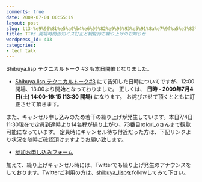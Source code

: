 ```yaml
---
comments: true
date: 2009-07-04 00:55:19
layout: post
slug: tt3-%e9%96%8b%e5%a0%b4%e6%99%82%e9%96%93%e5%91%8a%e7%9f%a5%e3%83%9f%e3%82%b9%e8%a8%82%e6%ad%a3%e3%81%a8%e8%a6%b3%e8%a6%a7%e5%be%85%e3%81%a1%e7%b9%b0%e3%82%8a%e4%b8%8a%e3%81%92%e3%81%ae%e3%81%8a
title: TT#3 開場時間告知ミス訂正と観覧待ち繰り上げのお知らせ
wordpress_id: 413
categories:
- tech talk
---
```


Shibuya.lisp テクニカルトーク #3 も本日開催となりました。
- [Shibuya.lisp テクニカルトーク#3](http://shibuya.lisp-users.org/2009/06/13/sltt-3/)
にて告知した日時についてですが、12:00開場、13:00より開始となっておりました。
正しくは、
**日時 - 2009年7月4日(土) 14:00-19:15 (13:30 開場)**
になります。
お詫びさせて頂くとともに訂正させて頂きます。

また、キャンセル申し込みのため若干の繰り上げが発生しています。本日7/4日 11:30現在で定員到達時より14名程が繰り上がり、73番目のIori_oさんまで観覧可能になっています。
定員時にキャンセル待ち付近だった方は、下記リンクより状況を随時ご確認頂けますようお願い致します。

- [参加お申し込みフォーム](http://tips.lisp-users.org/talk/03/)

加えて、繰り上げキャンセル時には、Twitterでも繰り上げ発生のアナウンスをしております。Twitterご利用の方は、[shibuya_lisp](http://twitter.com/shibuya_lisp)をfollowしてみて下さい。
